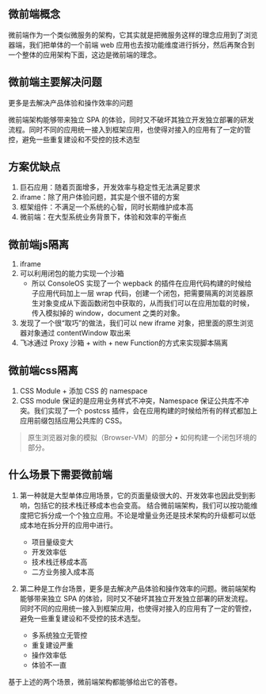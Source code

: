 ## 微前端概念

微前端作为一个类似微服务的架构，它其实就是把微服务这样的理念应用到了浏览器端，我们把单体的一个前端 web 应用也去按功能维度进行拆分，然后再聚合到一个整体的应用架构下面，这边是微前端的理念。

## 微前端主要解决问题

更多是去解决产品体验和操作效率的问题

微前端架构能够带来独立 SPA 的体验，同时又不破坏其独立开发独立部署的研发流程。同时不同的应用统一接入到框架应用，也使得对接入的应用有了一定的管控，避免一些重复建设和不受控的技术选型

## 方案优缺点

1. 巨石应用：随着页面增多，开发效率与稳定性无法满足要求
2. iframe：除了用户体验问题，其实是个很不错的方案
3. 框架组件：不满足一个系统的心智，同时长期维护成本高
4. 微前端：在大型系统业务背景下，体验和效率的平衡点

## 微前端js隔离

1. iframe
2. 可以利用闭包的能力实现一个沙箱
   - 所以 ConsoleOS 实现了一个 wepback 的插件在应用代码构建的时候给子应用代码加上一层 wrap 代码，创建一个闭包，把需要隔离的浏览器原生对象变成从下面函数闭包中获取的，从而我们可以在应用加载的时候，传入模拟掉的 window，document 之类的对象。
3. 发现了一个很“取巧”的做法，我们可以 new iframe 对象，把里面的原生浏览器对象通过 contentWindow 取出来
4. 飞冰通过  Proxy 沙箱 + with + new Function的方式来实现脚本隔离

## 微前端css隔离

1. CSS Module + 添加 CSS 的 namespace
2. CSS module 保证的是应用业务样式不冲突，Namespace 保证公共库不冲突。我们实现了一个 postcss 插件，会在应用构建的时候给所有的样式都加上应用前缀包括应用公共库的 CSS。

> 原生浏览器对象的模拟（Browser-VM）的部分
> • 如何构建一个闭包环境的部分。

## 什么场景下需要微前端

1. 第一种就是大型单体应用场景，它的页面量级很大的、开发效率也因此受到影响，包括它的技术栈迁移成本也会变高。 结合微前端架构，我们可以按功能维度把它拆分成一个个独立应用。不论是增量业务还是技术架构的升级都可以低成本地在拆分开的应用中进行。
   - 项目量级变大
   - 开发效率低
   - 技术栈迁移成本高
   - 二方业务接入成本高

2. 第二种是工作台场景，更多是去解决产品体验和操作效率的问题。微前端架构能够带来独立 SPA 的体验，同时又不破坏其独立开发独立部署的研发流程。同时不同的应用统一接入到框架应用，也使得对接入的应用有了一定的管控，避免一些重复建设和不受控的技术选型。
   - 多系统独立无管控
   - 重复建设严重
   - 操作效率低
   - 体验不一直

基于上述的两个场景，微前端架构都能够给出它的答卷。